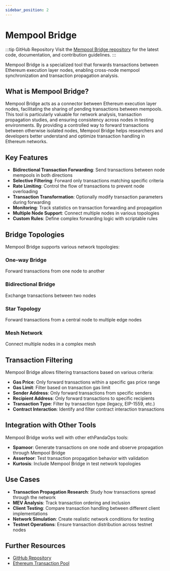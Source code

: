 ```yaml
---
sidebar_position: 2
---
```


# Mempool Bridge

:::tip GitHub Repository
Visit the [Mempool Bridge repository](https://github.com/ethpandaops/mempool-bridge) for the latest code, documentation, and contribution guidelines.
:::

Mempool Bridge is a specialized tool that forwards transactions between Ethereum execution layer nodes, enabling cross-node mempool synchronization and transaction propagation analysis.

## What is Mempool Bridge?

Mempool Bridge acts as a connector between Ethereum execution layer nodes, facilitating the sharing of pending transactions between mempools. This tool is particularly valuable for network analysis, transaction propagation studies, and ensuring consistency across nodes in testing environments. By providing a controlled way to forward transactions between otherwise isolated nodes, Mempool Bridge helps researchers and developers better understand and optimize transaction handling in Ethereum networks.

## Key Features

- **Bidirectional Transaction Forwarding**: Send transactions between node mempools in both directions
- **Selective Filtering**: Forward only transactions matching specific criteria
- **Rate Limiting**: Control the flow of transactions to prevent node overloading
- **Transaction Transformation**: Optionally modify transaction parameters during forwarding
- **Monitoring**: Track statistics on transaction forwarding and propagation
- **Multiple Node Support**: Connect multiple nodes in various topologies
- **Custom Rules**: Define complex forwarding logic with scriptable rules

## Bridge Topologies

Mempool Bridge supports various network topologies:

### One-way Bridge
Forward transactions from one node to another

### Bidirectional Bridge
Exchange transactions between two nodes

### Star Topology
Forward transactions from a central node to multiple edge nodes

### Mesh Network
Connect multiple nodes in a complex mesh

## Transaction Filtering

Mempool Bridge allows filtering transactions based on various criteria:

- **Gas Price**: Only forward transactions within a specific gas price range
- **Gas Limit**: Filter based on transaction gas limit
- **Sender Address**: Only forward transactions from specific senders
- **Recipient Address**: Only forward transactions to specific recipients
- **Transaction Type**: Filter by transaction type (legacy, EIP-1559, etc.)
- **Contract Interaction**: Identify and filter contract interaction transactions

## Integration with Other Tools

Mempool Bridge works well with other ethPandaOps tools:

- **Spamoor**: Generate transactions on one node and observe propagation through Mempool Bridge
- **Assertoor**: Test transaction propagation behavior with validation
- **Kurtosis**: Include Mempool Bridge in test network topologies

## Use Cases

- **Transaction Propagation Research**: Study how transactions spread through the network
- **MEV Analysis**: Track transaction ordering and inclusion
- **Client Testing**: Compare transaction handling between different client implementations
- **Network Simulation**: Create realistic network conditions for testing
- **Testnet Operations**: Ensure transaction distribution across testnet nodes

## Further Resources

- [GitHub Repository](https://github.com/ethpandaops/mempool-bridge)
- [Ethereum Transaction Pool](https://ethereum.org/en/developers/docs/gas/#mempool) 